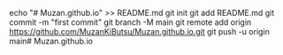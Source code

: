 echo "# Muzan.github.io" >> README.md
git init
git add README.md
git commit -m "first commit"
git branch -M main
git remote add origin https://github.com/MuzanKiButsu/Muzan.github.io.git
git push -u origin main# Muzan.github.io
